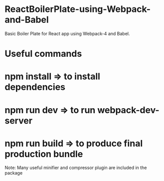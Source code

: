 # ReactBoilerPlate-using-Webpack-and-Babel
Basic Boiler Plate for React app using Webpack-4 and Babel.
# Useful commands
# npm install => to install dependencies 
# npm run dev => to run webpack-dev-server
# npm run build => to produce final production bundle
Note: Many useful minifier and compressor plugin are included in the package
